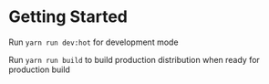 # Getting Started

Run `yarn run dev:hot` for development mode

Run `yarn run build` to build production distribution when ready for production build
